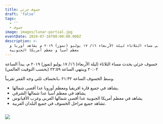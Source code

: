 ```yaml
---
title: خسوف جزئي
draft: 'false'
tags:
  - ''
  - خسوف
image: images/lunar-partial.jpg
eventDate: 2019-07-16T00:00:00.000Z
description: >-
  خسوف جزئي مساء الثلاثاء ليلة الأربعاء ١٦/ ١٧ يوليو (تموز) ٢٠١٩ م يشاهد أوربا و
  معظم آسيا و معظم أمريكا الجنوبية
---
```

خسوف جزئي يحدث مساء الثلاثاء (ليلة الأربعاء) ١٦/ ١٧ يوليو (تموز) ٢٠١٩ م، يبدأ الساعة ٢٠:٠٢ وينتهي الساعة ٢٢:٥٩ (بحسب التوقيت العالمي)

وسط الخسوف الساعة ٢١:٣٢ ،بانخساف ثلثي وجه القمر تقريباً.

* يشاهد في جميع قارة افريقيا ومعظم أوروبا عدا أقصى شمالها.
* يشاهد في معظم آسيا عدا شمالها الشرقي
* يشاهد في معظم أمريكا الجنوبية عدا أقصى شمالها الغربي وغرب الأقيانوس
* تشاهد جميع مراحل الخسوف في جميع البلدان العربية.

![]()

![](/images/uploads/خريطة-الرؤية-خسوف-جزئي-2019.png)
